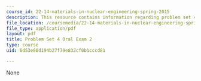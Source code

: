 ```yaml
---
course_id: 22-14-materials-in-nuclear-engineering-spring-2015
description: This resource contains information regarding problem set 4.
file_location: /coursemedia/22-14-materials-in-nuclear-engineering-spring-2015/6d53e80d194b27f79e832cf0b1cccd81_MIT22_14S15_PS4-Oral_2.pdf
file_type: application/pdf
layout: pdf
title: Problem Set 4 Oral Exam 2
type: course
uid: 6d53e80d194b27f79e832cf0b1cccd81

---
```

None